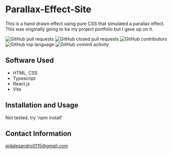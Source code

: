 # Parallax-Effect-Site

This is a hand drawn effect using pure CSS that simulated a parallax effect. This was originally going to be my project portfolio but I gave up on it.

![GitHub pull requests](https://img.shields.io/github/issues-pr/Tonyy456/Parallax-Effect-Site?color=5579c6&style=plastic)
![GitHub closed pull requests](https://img.shields.io/github/issues-pr-closed/Tonyy456/Parallax-Effect-Site?color=C07B3A&style=plastic)
![GitHub contributors](https://img.shields.io/github/contributors/Tonyy456/Parallax-Effect-Site?color=09903F&style=plastic)
![GitHub top language](https://img.shields.io/github/languages/top/Tonyy456/Parallax-Effect-Site?style=plastic)
![GitHub commit activity](https://img.shields.io/github/commit-activity/y/Tonyy456/Parallax-Effect-Site?label=Commits)
</br>

## Software Used
* HTML, CSS
* Typescript
* React.js
* Vite

## Installation and Usage
Not tested, try 'npm install'

## Contact Information
ajdalesandro0115@gmail.com

